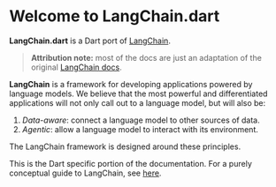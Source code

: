 # Welcome to LangChain.dart

**LangChain.dart** is a Dart port of [LangChain](https://github.com/hwchase17/langchain).

> **Attribution note:** most of the docs are just an adaptation of the original 
> [LangChain docs](https://python.langchain.com/).

**LangChain** is a framework for developing applications powered by language models. We believe 
that the most powerful and differentiated applications will not only call out to a language model, 
but will also be:
1. *Data-aware*: connect a language model to other sources of data.
2. *Agentic*: allow a language model to interact with its environment.

The LangChain framework is designed around these principles.

This is the Dart specific portion of the documentation. For a purely conceptual guide to LangChain, 
see [here](https://docs.langchain.com/docs).
